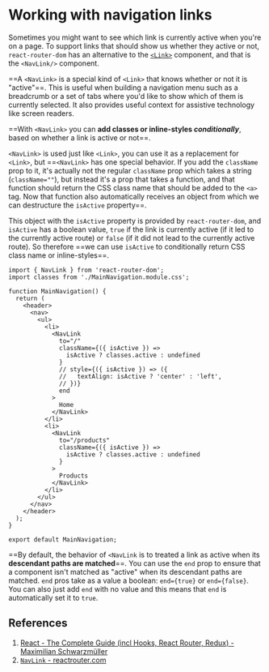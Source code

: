 # Working with navigation links

Sometimes you might want to see which link is currently active when you're on a page. To support links that should show us whether they active or not, `react-router-dom` has an alternative to the [`<Link>`](https://reactrouter.com/en/main/components/link) component, and that is the `<NavLink/>` component.

==A `<NavLink>` is a special kind of `<Link>` that knows whether or not it is "active"==. This is useful when building a navigation menu such as a breadcrumb or a set of tabs where you'd like to show which of them is currently selected. It also provides useful context for assistive technology like screen readers.

==With `<NavLink>` you can **add classes or inline-styles _conditionally_**, based on whether a link is active or not==.

`<NavLink>` is used just like `<Link>`, you can use it as a replacement for `<Link>`, but ==`<NavLink>` has one special behavior. If you add the `className` prop to it, it's actually not the regular `className` prop which takes a string (`className=""`), but instead it's a prop that takes a function, and that function should return the CSS class name that should be added to the `<a>` tag. Now that function also automatically receives an object from which we can destructure the `isActive` property==.

This object with the `isActive` property is provided by `react-router-dom`, and `isActive` has a boolean value, `true` if the link is currently active (if it led to the currently active route) or `false` (if it did not lead to the currently active route). So therefore ==we can use `isActive` to conditionally return CSS class name or inline-styles==.

```react
import { NavLink } from 'react-router-dom';
import classes from './MainNavigation.module.css';

function MainNavigation() {
  return (
    <header>
      <nav>
        <ul>
          <li>
            <NavLink
              to="/"
              className={({ isActive }) =>
                isActive ? classes.active : undefined
              }
              // style={({ isActive }) => ({
              //   textAlign: isActive ? 'center' : 'left',
              // })}
              end
            >
              Home
            </NavLink>
          </li>
          <li>
            <NavLink
              to="/products"
              className={({ isActive }) =>
                isActive ? classes.active : undefined
              }
            >
              Products
            </NavLink>
          </li>
        </ul>
      </nav>
    </header>
  );
}

export default MainNavigation;
```

==By default, the behavior of `<NavLink` is to treated a link as active when its **descendant paths are matched**==. You can use the `end` prop to ensure that a component isn't matched as "active" when its descendant paths are matched. `end` pros take as a value a boolean: `end={true}` or `end={false}`. You can also just add `end` with no value and this means that `end` is automatically set it to `true`.

## References

1. [React - The Complete Guide (incl Hooks, React Router, Redux) - Maximilian Schwarzmüller](https://www.udemy.com/course/react-the-complete-guide-incl-redux/)
2. [`NavLink` - reactrouter.com](https://reactrouter.com/en/main/components/nav-link)